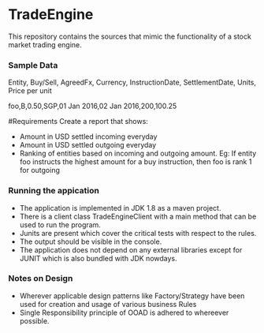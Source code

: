 # TradeEngine
This repository contains the sources that mimic the functionality of a stock market trading engine.

### Sample Data
Entity, Buy/Sell, AgreedFx, Currency, InstructionDate, SettlementDate, Units, Price per unit

foo,B,0.50,SGP,01 Jan 2016,02 Jan 2016,200,100.25

#Requirements
Create a report that shows:
* Amount in USD settled incoming everyday
* Amount in USD settled outgoing everyday
* Ranking of entities based on incoming and outgoing amount. Eg: If entity foo instructs the highest amount for a buy instruction, then foo is rank 1 for outgoing

### Running the appication
* The application is implemented in JDK 1.8 as a maven project.
* There is a client class TradeEngineClient with a main method that can be used to run the program.
* Junits are present which cover the critical tests with respect to the rules.
* The output should be visible in the console.
* The application does not depend on any external libraries except for JUNIT which is also bundled with JDK nowdays.

### Notes on Design
* Wherever applicable design patterns like Factory/Strategy have been used for creation and usage of various business Rules
* Single Responsibility principle of OOAD is adhered to whereever possible.

